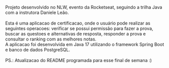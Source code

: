 Projeto desenvolvido no NLW, evento da Rocketseat, seguindo a trilha Java com a instrutora Daniele Leão. </br></br>
Esta é uma aplicacao de certificacao, onde o usuário pode realizar as seguintes operacoes: verificar se possui permissão para fazer a prova, buscar as questoes e alternativas de resposta, responder a prova e consultar o ranking com as melhores notas.</br>
A aplicacao foi desenvolvida em Java 17 utilizando o framework Spring Boot e banco de dados PostgreSQL.</br></br>
PS.: Atualizacao do README programada para esse final de semana :)
